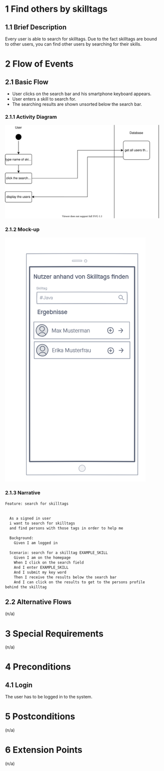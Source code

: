 # 1 Find others by skilltags

## 1.1 Brief Description

Every user is able to search for skilltags. Due to the fact skilltags are bound to other users, you can find other users by searching for their skills.

# 2 Flow of Events

## 2.1 Basic Flow

- User clicks on the search bar and his smartphone keyboard appears.
- User enters a skill to search for.
- The searching results are shown unsorted below the search bar.

### 2.1.1 Activity Diagram

![Organization Application Activity Diagram](../ActivityDiagrams/findUser.svg)

### 2.1.2 Mock-up

![Create Operation Form Wireframe](../Wireframe/searchBySkilltag.png)

### 2.1.3 Narrative

```gherkin
Feature: search for skilltags


  As a signed in user
  i want to search for skilltags
  and find persons with those tags in order to help me

  Background:
    Given I am logged in

  Scenario: search for a skilltag EXAMPLE_SKILL
    Given I am on the homepage
    When I click on the search field
    And I enter EXAMPLE_SKILL
    And I submit my key word
    Then I receive the results below the search bar
    And I can click on the results to get to the persons profile behind the skilltag
```

## 2.2 Alternative Flows

(n/a)

# 3 Special Requirements

(n/a)

# 4 Preconditions

## 4.1 Login

The user has to be logged in to the system.

# 5 Postconditions

(n/a)

# 6 Extension Points

(n/a)
